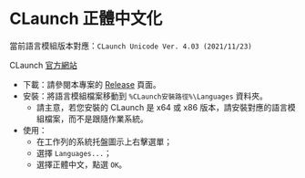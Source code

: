 # CLaunch 正體中文化

當前語言模組版本對應：`CLaunch Unicode Ver. 4.03 (2021/11/23)`

CLaunch [官方網站][CLaunch Official]

- 下載：請參閱本專案的 [Release](./releases) 頁面。
- 安裝：將語言模組檔案移動到 `%CLaunch安裝路徑%\Languages` 資料夾。
  - 請主意，若您安裝的 CLaunch 是 x64 或 x86 版本，請安裝對應的語言模組檔案，而不是跟隨作業系統。
- 使用：
  - 在工作列的系統托盤圖示上右擊選單；
  - 選擇 `Languages...`；
  - 選擇正體中文，點選 `OK`。

[CLaunch Official]: https://hp.vector.co.jp/authors/VA018351/claunch.html
